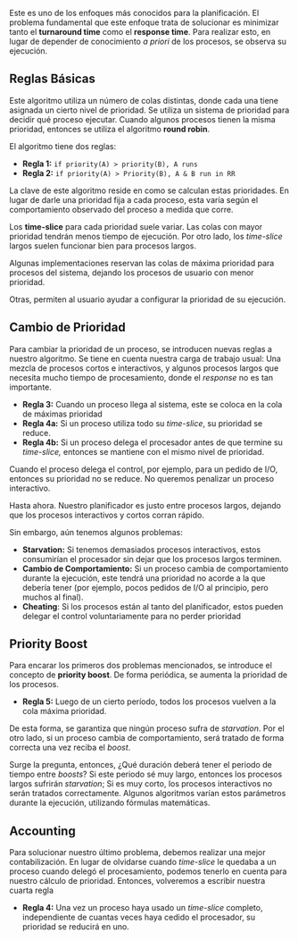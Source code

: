 Este es uno de los enfoques más conocidos para la planificación. El problema fundamental que este enfoque trata de solucionar es minimizar tanto el **turnaround time** como el **response time**. Para realizar esto, en lugar de depender de conocimiento *a priori* de los procesos, se observa su ejecución.

## Reglas Básicas

Este algoritmo utiliza un número de colas distintas, donde cada una tiene asignada un cierto nivel de prioridad. Se utiliza un sistema de prioridad para decidir qué proceso ejecutar. Cuando algunos procesos tienen la misma prioridad, entonces se utiliza el algoritmo **round robin**.

El algoritmo tiene dos reglas:

- **Regla 1:** `if priority(A) > priority(B), A runs`
- **Regla 2:** `if priority(A) > Priority(B), A & B run in RR`

La clave de este algoritmo reside en como se calculan estas prioridades. En lugar de darle una prioridad fija a cada proceso, esta varía según el comportamiento observado del proceso a medida que corre.

Los **time-slice** para cada prioridad suele variar. Las colas con mayor prioridad tendrán menos tiempo de ejecución. Por otro lado, los *time-slice* largos suelen funcionar bien para procesos largos.

Algunas implementaciones reservan las colas de máxima prioridad para procesos del sistema, dejando los procesos de usuario con menor prioridad.

Otras, permiten al usuario ayudar a configurar la prioridad de su ejecución.

## Cambio de Prioridad

Para cambiar la prioridad de un proceso, se introducen nuevas reglas a nuestro algoritmo. Se tiene en cuenta nuestra carga de trabajo usual: Una mezcla de procesos cortos e interactivos, y algunos procesos largos que necesita mucho tiempo de procesamiento, donde el *response* no es tan importante.

- **Regla 3:** Cuando un proceso llega al sistema, este se coloca en la cola de máximas prioridad
- **Regla 4a:** Si un proceso utiliza todo su *time-slice*, su prioridad se reduce.
- **Regla 4b:** Si un proceso delega el procesador antes de que termine su *time-slice,* entonces se mantiene con el mismo nivel de prioridad.

Cuando el proceso delega el control, por ejemplo, para un pedido de I/O, entonces su prioridad no se reduce. No queremos penalizar un proceso interactivo.

Hasta ahora. Nuestro planificador es justo entre procesos largos, dejando que los procesos interactivos y cortos corran rápido.

Sin embargo, aún tenemos algunos problemas:

- **Starvation:** Si tenemos demasiados procesos interactivos, estos consumirían el procesador sin dejar que los procesos largos terminen.
- **Cambio de Comportamiento:** Si un proceso cambia de comportamiento durante la ejecución, este tendrá una prioridad no acorde a la que debería tener (por ejemplo, pocos pedidos de I/O al principio, pero muchos al final).
- **Cheating**: Si los procesos están al tanto del planificador, estos pueden delegar el control voluntariamente para no perder prioridad

## Priority Boost

Para encarar los primeros dos problemas mencionados, se introduce el concepto de **priority boost**. De forma periódica, se aumenta la prioridad de los procesos.

- **Regla 5:** Luego de un cierto período, todos los procesos vuelven a la cola máxima prioridad.

De esta forma, se garantiza que ningún proceso sufra de *starvation*. Por el otro lado, si un proceso cambia de comportamiento, será tratado de forma correcta una vez reciba el *boost*.

Surge la pregunta, entonces, ¿Qué duración deberá tener el periodo de tiempo entre *boosts*? Si este periodo sé muy largo, entonces los procesos largos sufrirán *starvation*; Si es muy corto, los procesos interactivos no serán tratados correctamente. Algunos algoritmos varían estos parámetros durante la ejecución, utilizando fórmulas matemáticas.

## Accounting

Para solucionar nuestro último problema, debemos realizar una mejor contabilización. En lugar de olvidarse cuando *time-slice* le quedaba a un proceso cuando delegó el procesamiento, podemos tenerlo en cuenta para nuestro cálculo de prioridad. Entonces, volveremos a escribir nuestra cuarta regla

- **Regla 4:** Una vez un proceso haya usado un *time-slice* completo, independiente de cuantas veces haya cedido el procesador, su prioridad se reducirá en uno.
